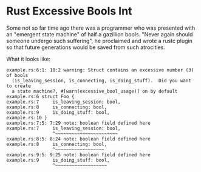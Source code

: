# Rust Excessive Bools Int

Some not so far time ago there was a programmer who was presented with an
"emergent state machine" of half a gazillion bools.  "Never again should
someone undergo such suffering", he proclaimed and wrote a rustc plugin
so that future generations would be saved from such atrocities.

What it looks like:

```
example.rs:6:1: 10:2 warning: Struct contains an excessive number (3) of bools
  (is_leaving_session, is_connecting, is_doing_stuff).  Did you want to create
  a state machine?, #[warn(excessive_bool_usage)] on by default
example.rs:6 struct Foo {
example.rs:7     is_leaving_session: bool,
example.rs:8     is_connecting: bool,
example.rs:9     is_doing_stuff: bool,
example.rs:10 }
example.rs:7:5: 7:29 note: boolean field defined here
example.rs:7     is_leaving_session: bool,
                 ^~~~~~~~~~~~~~~~~~~~~~~~
example.rs:8:5: 8:24 note: boolean field defined here
example.rs:8     is_connecting: bool,
                 ^~~~~~~~~~~~~~~~~~~
example.rs:9:5: 9:25 note: boolean field defined here
example.rs:9     is_doing_stuff: bool,
                 ^~~~~~~~~~~~~~~~~~~~
```
